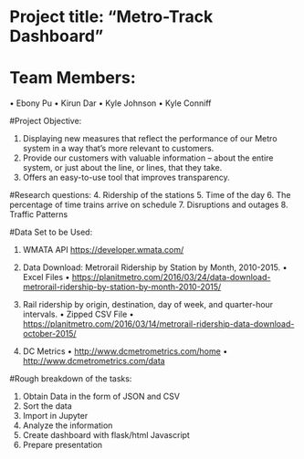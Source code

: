 # Project title: “Metro-Track Dashboard” 
# Team Members:
•	Ebony Pu
•	Kirun Dar
•	Kyle Johnson
•	Kyle Conniff

#Project Objective:
1.	Displaying new measures that reflect the performance of our Metro system in a way that’s more relevant to customers.
2.	Provide our customers with valuable information – about the entire system, or just about the line, or lines, that they take.
3.	Offers an easy-to-use tool that improves transparency.

#Research questions:
4.	Ridership of the stations
5.	Time of the day
6.	The percentage of time trains arrive on schedule 
7.	Disruptions and outages
8.	Traffic Patterns

#Data Set to be Used:
1.	WMATA API
    	https://developer.wmata.com/
    
2.  Data Download: Metrorail Ridership by Station by Month, 2010-2015. 
•	Excel Files
•	https://planitmetro.com/2016/03/24/data-download-metrorail-ridership-by-station-by-month-2010-2015/

3.  Rail ridership by origin, destination, day of week, and quarter-hour intervals.
•	Zipped CSV File
•	https://planitmetro.com/2016/03/14/metrorail-ridership-data-download-october-2015/

4. DC Metrics
•	http://www.dcmetrometrics.com/home
•	http://www.dcmetrometrics.com/data

#Rough breakdown of the tasks:
1.	Obtain Data in the form of JSON and CSV
2.	Sort the data
3.	Import in Jupyter
4.	Analyze the information
5.	Create dashboard with flask/html Javascript
6.	Prepare presentation




